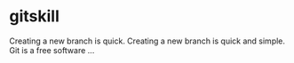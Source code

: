 # gitskill

Creating a new branch is quick.
Creating a new branch is quick and simple.
Git is a free software ...
